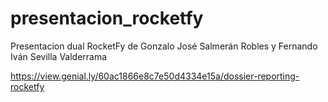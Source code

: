 # presentacion_rocketfy
Presentacion dual RocketFy de Gonzalo José Salmerán Robles y Fernando Iván Sevilla Valderrama

https://view.genial.ly/60ac1866e8c7e50d4334e15a/dossier-reporting-rocketfy
